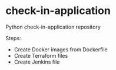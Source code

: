 # check-in-application
Python check-in-application repository

Steps:
- Create Docker images from Dockerfile
- Create Terraform files
- Create Jenkins file
